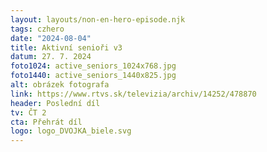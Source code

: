 ```yaml
---
layout: layouts/non-en-hero-episode.njk
tags: czhero
date: "2024-08-04"
title: Aktivní senioři v3
datum: 27. 7. 2024
foto1024: active_seniors_1024x768.jpg
foto1440: active_seniors_1440x825.jpg
alt: obrázek fotografa
link: https://www.rtvs.sk/televizia/archiv/14252/478870
header: Poslední díl
tv: ČT 2
cta: Přehrát díl
logo: logo_DVOJKA_biele.svg
---
```

